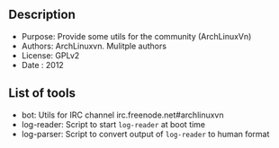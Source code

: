 ## Description

* Purpose: Provide some utils for the community (ArchLinuxVn)
* Authors: ArchLinuxvn. Mulitple authors
* License: GPLv2
* Date   : 2012

## List of tools

* bot:        Utils for IRC channel irc.freenode.net#archlinuxvn
* log-reader: Script to start `log-reader` at boot time
* log-parser: Script to convert output of `log-reader` to human format
